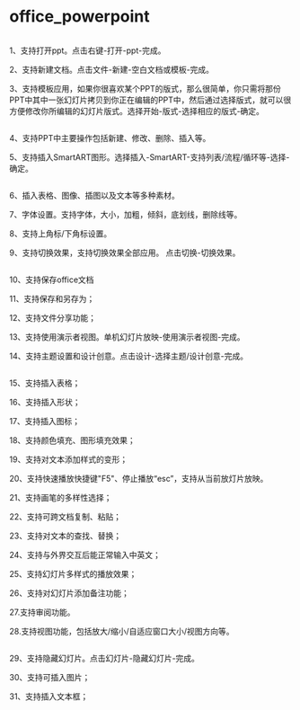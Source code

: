 # office_powerpoint

![]()

1、支持打开ppt。点击右键-打开-ppt-完成。

2、支持新建文档。点击文件-新建-空白文档或模板-完成。

3、支持模板应用，如果你很喜欢某个PPT的版式，那么很简单，你只需将那份PPT中其中一张幻灯片拷贝到你正在编辑的PPT中，然后通过选择版式，就可以很方便修改你所编辑的幻灯片版式。选择开始-版式-选择相应的版式-确定。

![]()

4、支持PPT中主要操作包括新建、修改、删除、插入等。

5、支持插入SmartART图形。选择插入-SmartART-支持列表/流程/循环等-选择-确定。

![]()

6、插入表格、图像、插图以及文本等多种素材。

7、字体设置。支持字体，大小，加粗，倾斜，底划线，删除线等。

8、支持上角标/下角标设置。

9、支持切换效果，支持切换效果全部应用。 点击切换-切换效果。

![]()

10、支持保存office文档   

11、支持保存和另存为；

12、支持文件分享功能；

13、支持使用演示者视图。单机幻灯片放映-使用演示者视图-完成。

14、支持主题设置和设计创意。点击设计-选择主题/设计创意-完成。

![]()

15、支持插入表格；

16、支持插入形状；

17、支持插入图标；

18、支持颜色填充、图形填充效果；

19、支持对文本添加样式的变形；

20、支持快速播放快捷键"F5"、停止播放“esc”，支持从当前放灯片放映。

21、支持画笔的多样性选择；

22、支持可跨文档复制、粘贴；

23、支持对文本的查找、替换；

24、支持与外界交互后能正常输入中英文；

25、支持幻灯片多样式的播放效果；

26、支持对幻灯片添加备注功能；

27.支持审阅功能。

28.支持视图功能，包括放大/缩小/自适应窗口大小/视图方向等。

![]()

29、支持隐藏幻灯片。点击幻灯片-隐藏幻灯片-完成。

30、支持可插入图片；

31、支持插入文本框；
